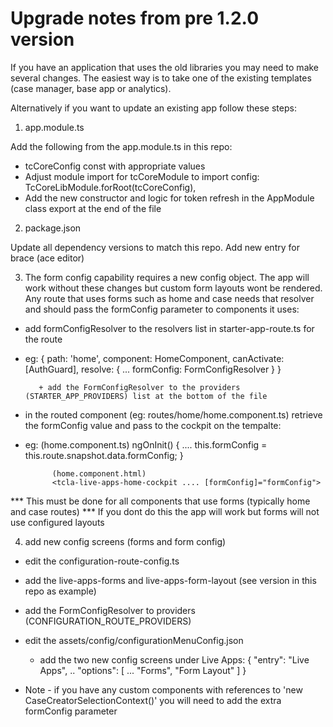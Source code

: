 # Upgrade notes from pre 1.2.0 version

If you have an application that uses the old libraries you may need to make several changes.
The easiest way is to take one of the existing templates (case manager, base app or analytics).

Alternatively if you want to update an existing app follow these steps:

1) app.module.ts

Add the following from the app.module.ts in this repo:
- tcCoreConfig const with appropriate values
- Adjust module import for tcCoreModule to import config: TcCoreLibModule.forRoot(tcCoreConfig),
- Add the new constructor and logic for token refresh in the AppModule class export at the end of the file

2) package.json

Update all dependency versions to match this repo. Add new entry for brace (ace editor) 

3) The form config capability requires a new config object. The app will work without these changes but custom form layouts wont be rendered. Any route that uses forms such as home and case needs that resolver and should pass the
formConfig parameter to components it uses:

- add formConfigResolver to the resolvers list in starter-app-route.ts for the route
- eg:   {
          path: 'home',
          component: HomeComponent,
          canActivate: [AuthGuard],
          resolve: {
            ...
            formConfig: FormConfigResolver
          }
         }
         
         + add the FormConfigResolver to the providers (STARTER_APP_PROVIDERS) list at the bottom of the file
         
- in the routed component (eg: routes/home/home.component.ts) retrieve the formConfig value and pass to the cockpit on the tempalte:
- eg:   (home.component.ts) 
            ngOnInit() {
            ....
                   this.formConfig = this.route.snapshot.data.formConfig;
                   }
            
            (home.component.html)
            <tcla-live-apps-home-cockpit .... [formConfig]="formConfig">
            
*** This must be done for all components that use forms (typically home and case routes)
*** If you dont do this the app will work but forms will not use configured layouts       
        
4) add new config screens (forms and form config)

- edit the configuration-route-config.ts
- add the live-apps-forms and live-apps-form-layout (see version in this repo as example)
- add the FormConfigResolver to providers (CONFIGURATION_ROUTE_PROVIDERS)
- edit the assets/config/configurationMenuConfig.json
  - add the two new config screens under Live Apps:
           {
           "entry": "Live Apps",
           ..
           "options": [
                    ...
                    "Forms",
                    "Form Layout"
                    ]
           }
           

- Note - if you have any custom components with references to 'new CaseCreatorSelectionContext()' you will need to add the extra formConfig parameter

